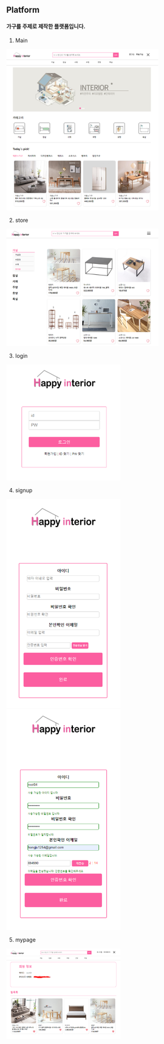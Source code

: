 ## Platform
#### 가구를 주제로 제작한 플랫폼입니다.  


1. Main  
<img src="/image/main.PNG" width="400px" alt="sample_image">  

2. store  
<img src="/image/store.PNG" width="400px" alt="sample_image">  

3. login  
<img src="/image/login.PNG" width="300px" alt="sample_image">

4. signup  
<img src="/image/signup.PNG" width="300px" alt="sample_image">  
<img src="/image/signup2.PNG" width="300px" alt="sample_image">

5. mypage  
<img src="/image/mypage.PNG" width="300px" alt="sample_image">  
